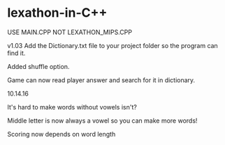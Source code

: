 # lexathon-in-C++
USE MAIN.CPP NOT LEXATHON_MIPS.CPP

v1.03
Add the Dictionary.txt file to your project folder so the program can find it.

Added shuffle option.

Game can now read player answer and search for it in dictionary.

10.14.16

It's hard to make words without vowels isn't?

Middle letter is now always a vowel so you can make more words!

Scoring now depends on word length

